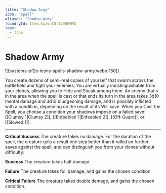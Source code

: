 ```yaml
---
title: "Shadow Army"
icon: "spell"
aliases: "Shadow Army"
foundryId: Item.Suavn1GfJVeUEMM3
tags:
  - Item
---
```


# Shadow Army
![[systems-pf2e-icons-spells-shadow-army.webp|150]]

You create dozens of semi-real copies of yourself that swarm across the battlefield and fight your enemies. You are virtually indistinguishable from your clones, allowing you to Hide and Sneak among them. An enemy that's in the area when the spell is cast or that ends its turn in the area takes 3d10 mental damage and 3d10 bludgeoning damage, and is possibly inflicted with a condition, depending on the result of its Will save. When you Cast the Spell, you choose a condition your shadows impose on a failed save: [[Clumsy 1|Clumsy 2]], [[Enfeebled 1|Enfeebled 2]], [[Off-Guard]], or [[Slowed 1]].

* * *

**Critical Success** The creature takes no damage. For the duration of the spell, the creature gets a result one step better than it rolled on further saves against the spell, and can distinguish you from your clones without difficulty.

**Success** The creature takes half damage.

**Failure** The creature takes full damage, and gains the chosen condition.

**Critical Failure** The creature takes double damage, and gains the chosen condition.
